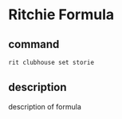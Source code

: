 # Ritchie Formula

## command

```bash
rit clubhouse set storie
```

## description

description of formula
